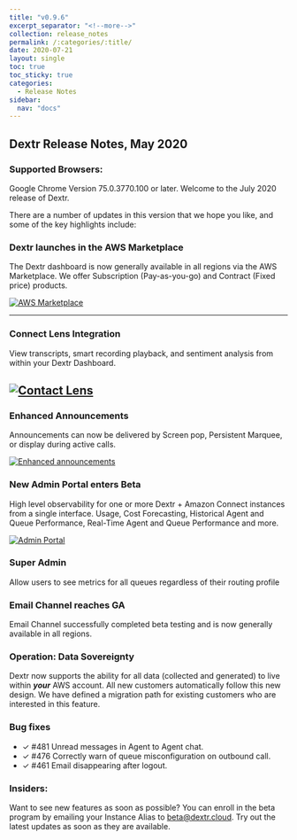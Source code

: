 ```yaml
---
title: "v0.9.6"
excerpt_separator: "<!--more-->"
collection: release_notes
permalink: /:categories/:title/
date: 2020-07-21
layout: single
toc: true
toc_sticky: true
categories:
  - Release Notes
sidebar:
  nav: "docs"
---
```


## Dextr Release Notes, May 2020

### Supported Browsers: 

Google Chrome Version 75.0.3770.100 or later. Welcome to the July 2020 release of Dextr. 

There are a number of updates in this version that we hope you like, and some of the key highlights include: 

### Dextr launches in the AWS Marketplace

The Dextr dashboard is now
generally available in all regions via the AWS Marketplace. We offer
Subscription (Pay-as-you-go) and Contract (Fixed price) products.


[![AWS Marketplace](/assets/images/marketplace.jpg)](/assets/images/marketplace.jpg)

----

### Connect Lens Integration

View transcripts, smart recording playback, and
sentiment analysis from within your Dextr Dashboard.

[![Contact Lens](/assets/images/contact-lens.jpg)](/assets/images/contact-lens.jpg)
----

### Enhanced Announcements

Announcements can now be delivered by
Screen pop, Persistent Marquee, or display during active calls.

[![Enhanced announcements](/assets/images/enhanced.jpg)](/assets/images/enhanced.jpg)

### New Admin Portal enters Beta

High level observability for one or more
Dextr + Amazon Connect instances from a single interface. Usage, Cost
Forecasting, Historical Agent and Queue Performance, Real-Time Agent and
Queue Performance and more.

[![Admin Portal](/assets/images/admin-portal.jpg)](/assets/images/admin-portal.jpg)

### Super Admin

Allow users to see metrics for all queues regardless of their
routing profile

### Email Channel reaches GA

Email Channel successfully completed beta
testing and is now generally available in all regions.

### Operation: Data Sovereignty

Dextr now supports the ability for all data
(collected and generated) to live within ***your*** AWS account. All new customers
automatically follow this new design. We have defined a migration path for
existing customers who are interested in this feature.

### Bug fixes

- ✓ #481 Unread messages in Agent to Agent chat. 
- ✓ #476 Correctly warn of queue misconfiguration on outbound call. 
- ✓ #461 Email disappearing after logout. 

### Insiders: 

Want to see new features as soon as possible? You can enroll in the beta program by emailing your Instance Alias to beta@dextr.cloud.  Try out the latest updates as soon as they are available.  